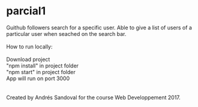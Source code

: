 # parcial1

Guithub followers search for a specific user. Able to give a list of users of a particular user when seached on the search bar.
 </br>
 </br>
How to run locally:
 </br>
 </br>
Download project </br>
"npm install" in project folder </br> 
"npm start" in project folder </br>
App will run on port 3000 </br>
 </br>
 </br>
Created by Andrés Sandoval for the course Web Developpement 2017.
